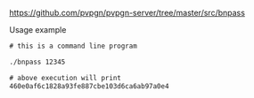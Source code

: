 https://github.com/pvpgn/pvpgn-server/tree/master/src/bnpass

Usage example

```bat
# this is a command line program

./bnpass 12345

# above execution will print
460e0af6c1828a93fe887cbe103d6ca6ab97a0e4
```